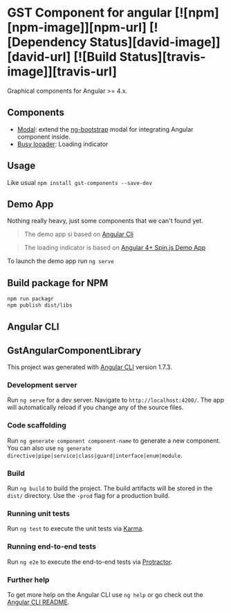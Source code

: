 # GST Component for angular [![npm][npm-image]][npm-url] [![Dependency Status][david-image]][david-url] [![Build Status][travis-image]][travis-url]

Graphical components for Angular >= 4.x.

## Components

 * [Modal][gst-modal-github-url]: extend the [ng-bootstrap](https://github.com/ng-bootstrap/ng-bootstrap) modal for integrating Angular component inside.
 * [Busy looader]([gst-busy-github-url]): Loading indicator

## Usage

Like usual `npm install gst-components --save-dev`

## Demo App

Nothing really heavy, just some components that we can't found yet.

> The demo app si based on [Angular Cli](https://cli.angular.io/)

> The loading indicator is based on [Angular 4+ Spin.js Demo App ](https://github.com/seanlmcgill/ng2spin/)

To launch the demo app run `ng serve`

## Build package for NPM

```bash
npm run packagr
npm publish dist/libs
```

## Angular CLI

## GstAngularComponentLibrary

This project was generated with [Angular CLI](https://github.com/angular/angular-cli) version 1.7.3.

### Development server

Run `ng serve` for a dev server. Navigate to `http://localhost:4200/`. The app will automatically reload if you change any of the source files.

### Code scaffolding

Run `ng generate component component-name` to generate a new component. You can also use `ng generate directive|pipe|service|class|guard|interface|enum|module`.

### Build

Run `ng build` to build the project. The build artifacts will be stored in the `dist/` directory. Use the `-prod` flag for a production build.

### Running unit tests

Run `ng test` to execute the unit tests via [Karma](https://karma-runner.github.io).

### Running end-to-end tests

Run `ng e2e` to execute the end-to-end tests via [Protractor](http://www.protractortest.org/).

### Further help

To get more help on the Angular CLI use `ng help` or go check out the [Angular CLI README](https://github.com/angular/angular-cli/blob/master/README.md).

[gst-modal-github-url]: https://github.com/GestionSystemesTelecom/angular-components/libs/src/modal/README.md
[gst-busy-github-url]: https://github.com/GestionSystemesTelecom/angular-components/libs/src/busy/README.md
